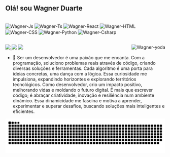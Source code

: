 ## Olá! sou Wagner Duarte
 
  <div style="display: inline_block"><br>
  <img align="center" alt="Wagner-Js" height="72" width="72" src="https://cdn.jsdelivr.net/gh/devicons/devicon/icons/java/java-original-wordmark.svg">
  <img align="center" alt="Wagner-Ts" height="72" width="72" src="https://cdn.jsdelivr.net/gh/devicons/devicon/icons/apache/apache-original-wordmark.svg">
  <img align="center" alt="Wagner-React" height="72" width="72" src="https://cdn.jsdelivr.net/gh/devicons/devicon/icons/vscode/vscode-original-wordmark.svg">
  <img align="center" alt="Wagner-HTML" height="72" width="72" src="https://cdn.jsdelivr.net/gh/devicons/devicon/icons/spring/spring-original-wordmark.svg">
  <img align="center" alt="Wagner-CSS" height="72" width="72" src="https://cdn.jsdelivr.net/gh/devicons/devicon/icons/html5/html5-original-wordmark.svg">
  <img align="center" alt="Wagner-Python" height="72" width="72" src="https://cdn.jsdelivr.net/gh/devicons/devicon/icons/css3/css3-original-wordmark.svg">
  <img align="center" alt="Wagner-Csharp" height="72" width="72" src="https://cdn.jsdelivr.net/gh/devicons/devicon/icons/nodejs/nodejs-original-wordmark.svg">
  
</div>
 
  ##
  
  <div> 
   	 
  <a href="mailto:duartti@gmail.com">
<img src="https://img.shields.io/badge/Gmail-D14836?style=for-the-badge&logo=gmail&logoColor=white" />
</a>
  <a href="https://www.linkedin.com/in/wagner-duarte" target="_blank"><img src="https://img.shields.io/badge/-LinkedIn-%230077B5?style=for-the-badge&logo=linkedin&logoColor=white"   target="_blank"></a> 
    <a href="https://api.whatsapp.com/send?l=pt_AO&phone=+12991159575&text=Wagner Duarte, can we have a chat?">
<img src="https://img.shields.io/badge/WhatsApp-25D366?style=for-the-badge&logo=whatsapp&logoColor=white" />
</a>
    <img align="right" alt="Wagner-yoda" src="https://www.1datagroup.com/wp-content/uploads/2020/12/loading_java.gif">
 </div>
 
  

- 🌱 Ser um desenvolvedor é uma paixão que me encanta. Com a programação, soluciono problemas reais através de código, criando diversas soluções e ferramentas. Cada algoritmo é uma porta para ideias concretas, uma dança com a lógica. Essa curiosidade me impulsiona, expandindo horizontes e explorando territórios tecnológicos. Como desenvolvedor, crio um impacto positivo, melhorando vidas e moldando o futuro digital. É mais que escrever código; é abraçar criatividade, inovação e resiliência num ambiente dinâmico. Essa dinamicidade me fascina e motiva a aprender, experimentar e superar desafios, buscando soluções mais inteligentes e eficientes.

<div> 

 
 
  ![Snake animation](https://github.com/wagner-duarte/wagner-duarte/blob/output/github-contribution-grid-snake.svg)
 
</div>
